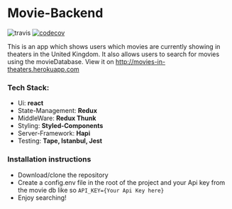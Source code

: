 # Movie-Backend
![travis](https://travis-ci.org/Samatar26/Movie-Backend.svg?branch=master)
[![codecov](https://codecov.io/gh/Samatar26/Movie-Backend/branch/master/graph/badge.svg)](https://codecov.io/gh/Samatar26/Movie-Backend)

This is an app which shows users which movies are currently showing in theaters in the United Kingdom. It also allows users to search for movies using the movieDatabase.
View it on http://movies-in-theaters.herokuapp.com
### Tech Stack:
- Ui: __react__
- State-Management: __Redux__
- MiddleWare: __Redux Thunk__
- Styling: __Styled-Components__
- Server-Framework: __Hapi__
- Testing: __Tape, Istanbul, Jest__

### Installation instructions

- Download/clone the repository
- Create a config.env file in the root of the project and your Api key from the movie db like so `API_KEY={Your Api Key here}`
- Enjoy searching!
